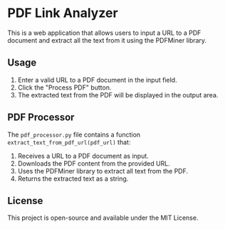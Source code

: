 # PDF Link Analyzer

This is a web application that allows users to input a URL to a PDF document and extract all the text from it using the PDFMiner library.

## Usage

1. Enter a valid URL to a PDF document in the input field.
2. Click the "Process PDF" button.
3. The extracted text from the PDF will be displayed in the output area.

## PDF Processor

The `pdf_processor.py` file contains a function `extract_text_from_pdf_url(pdf_url)` that:

1. Receives a URL to a PDF document as input.
2. Downloads the PDF content from the provided URL.
3. Uses the PDFMiner library to extract all text from the PDF.
4. Returns the extracted text as a string.

## License

This project is open-source and available under the MIT License.